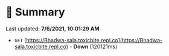 # 📖 Summary
Last updated: **7/6/2021, 10:01:29 AM**

- `GET` [https://Bhadwa-sala.toxicblte.repl.co](https://Bhadwa-sala.toxicblte.repl.co) - **Down** (120121ms)
